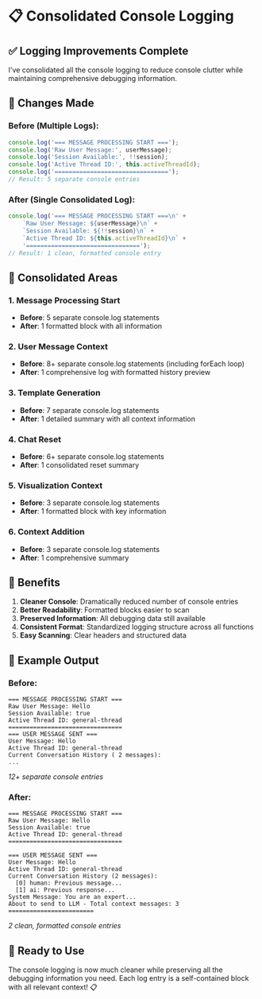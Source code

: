 # 📋 Consolidated Console Logging

## ✅ **Logging Improvements Complete**

I've consolidated all the console logging to reduce console clutter while maintaining comprehensive debugging information.

## 🔧 **Changes Made**

### **Before (Multiple Logs):**
```javascript
console.log('=== MESSAGE PROCESSING START ===');
console.log('Raw User Message:', userMessage);
console.log('Session Available:', !!session);
console.log('Active Thread ID:', this.activeThreadId);
console.log('================================');
// Result: 5 separate console entries
```

### **After (Single Consolidated Log):**
```javascript
console.log('=== MESSAGE PROCESSING START ===\n' +
    `Raw User Message: ${userMessage}\n` +
    `Session Available: ${!!session}\n` +
    `Active Thread ID: ${this.activeThreadId}\n` +
    '================================');
// Result: 1 clean, formatted console entry
```

## 📍 **Consolidated Areas**

### **1. Message Processing Start**
- **Before**: 5 separate console.log statements
- **After**: 1 formatted block with all information

### **2. User Message Context**
- **Before**: 8+ separate console.log statements (including forEach loop)
- **After**: 1 comprehensive log with formatted history preview

### **3. Template Generation**
- **Before**: 7 separate console.log statements
- **After**: 1 detailed summary with all context information

### **4. Chat Reset**
- **Before**: 6+ separate console.log statements
- **After**: 1 consolidated reset summary

### **5. Visualization Context**
- **Before**: 3 separate console.log statements
- **After**: 1 formatted block with key information

### **6. Context Addition**
- **Before**: 3 separate console.log statements
- **After**: 1 comprehensive summary

## 🎯 **Benefits**

1. **Cleaner Console**: Dramatically reduced number of console entries
2. **Better Readability**: Formatted blocks easier to scan
3. **Preserved Information**: All debugging data still available
4. **Consistent Format**: Standardized logging structure across all functions
5. **Easy Scanning**: Clear headers and structured data

## 📱 **Example Output**

### **Before:**
```
=== MESSAGE PROCESSING START ===
Raw User Message: Hello
Session Available: true
Active Thread ID: general-thread
================================
=== USER MESSAGE SENT ===
User Message: Hello
Active Thread ID: general-thread
Current Conversation History ( 2 messages):
...
```
*12+ separate console entries*

### **After:**
```
=== MESSAGE PROCESSING START ===
Raw User Message: Hello
Session Available: true
Active Thread ID: general-thread
================================

=== USER MESSAGE SENT ===
User Message: Hello
Active Thread ID: general-thread
Current Conversation History (2 messages):
  [0] human: Previous message...
  [1] ai: Previous response...
System Message: You are an expert...
About to send to LLM - Total context messages: 3
========================
```
*2 clean, formatted console entries*

## 🚀 **Ready to Use**

The console logging is now much cleaner while preserving all the debugging information you need. Each log entry is a self-contained block with all relevant context! 📋
